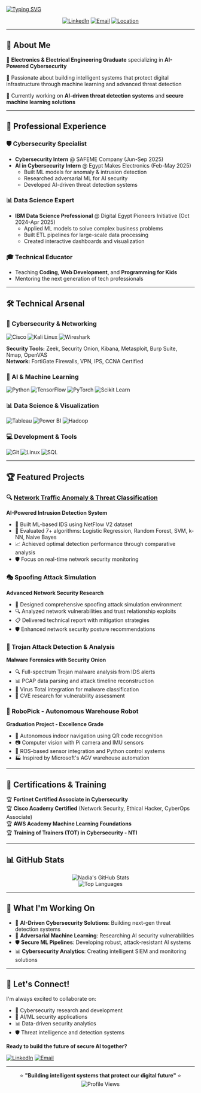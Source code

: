 <a href="https://git.io/typing-svg"><img src="https://jay-website-personal-65b76d6e8318.herokuapp.com?font=Fira+Code&pause=1000&color=F71370&center=true&random=false&width=435&lines=Hi+there%2C+I'm+Nadia+Khaled+!+%F0%9F%90%8C" alt="Typing SVG" /></a>

<div align="center">
  
[![LinkedIn](https://img.shields.io/badge/LinkedIn-0077B5?style=for-the-badge&logo=linkedin&logoColor=white)](https://www.linkedin.com/in/nadiaakhaled)
[![Email](https://img.shields.io/badge/Email-D14836?style=for-the-badge&logo=gmail&logoColor=white)](mailto:nadiakhaled725@gmail.com)
[![Location](https://img.shields.io/badge/Cairo-Egypt-green?style=for-the-badge&logo=google-maps&logoColor=white)]()

</div>

---

## 🚀 About Me

🔐 **Electronics & Electrical Engineering Graduate** specializing in **AI-Powered Cybersecurity**

🧠 Passionate about building intelligent systems that protect digital infrastructure through machine learning and advanced threat detection

🌟 Currently working on **AI-driven threat detection systems** and **secure machine learning solutions**

---

## 💼 Professional Experience

### 🛡️ Cybersecurity Specialist
- **Cybersecurity Intern** @ SAFEME Company (Jun-Sep 2025)
- **AI in Cybersecurity Intern** @ Egypt Makes Electronics (Feb-May 2025)
  - Built ML models for anomaly & intrusion detection
  - Researched adversarial ML for AI security
  - Developed AI-driven threat detection systems

### 📊 Data Science Expert
- **IBM Data Science Professional** @ Digital Egypt Pioneers Initiative (Oct 2024-Apr 2025)
  - Applied ML models to solve complex business problems
  - Built ETL pipelines for large-scale data processing
  - Created interactive dashboards and visualization

### 🎓 Technical Educator
- Teaching **Coding**, **Web Development**, and **Programming for Kids**
- Mentoring the next generation of tech professionals

---

## 🛠️ Technical Arsenal

### 🔐 Cybersecurity & Networking
![Cisco](https://img.shields.io/badge/Cisco-1BA0D7?style=flat-square&logo=cisco&logoColor=white)
![Kali Linux](https://img.shields.io/badge/Kali_Linux-557C94?style=flat-square&logo=kali-linux&logoColor=white)
![Wireshark](https://img.shields.io/badge/Wireshark-1679A7?style=flat-square&logo=wireshark&logoColor=white)

**Security Tools:** Zeek, Security Onion, Kibana, Metasploit, Burp Suite, Nmap, OpenVAS  
**Network:** FortiGate Firewalls, VPN, IPS, CCNA Certified

### 🤖 AI & Machine Learning
![Python](https://img.shields.io/badge/Python-3776AB?style=flat-square&logo=python&logoColor=white)
![TensorFlow](https://img.shields.io/badge/TensorFlow-FF6F00?style=flat-square&logo=tensorflow&logoColor=white)
![PyTorch](https://img.shields.io/badge/PyTorch-EE4C2C?style=flat-square&logo=pytorch&logoColor=white)
![Scikit Learn](https://img.shields.io/badge/Scikit_Learn-F7931E?style=flat-square&logo=scikit-learn&logoColor=white)

### 📊 Data Science & Visualization
![Tableau](https://img.shields.io/badge/Tableau-E97627?style=flat-square&logo=tableau&logoColor=white)
![Power BI](https://img.shields.io/badge/Power_BI-F2C811?style=flat-square&logo=power-bi&logoColor=black)
![Hadoop](https://img.shields.io/badge/Hadoop-66CCFF?style=flat-square&logo=apache-hadoop&logoColor=black)

### 💻 Development & Tools
![Git](https://img.shields.io/badge/Git-F05032?style=flat-square&logo=git&logoColor=white)
![Linux](https://img.shields.io/badge/Linux-FCC624?style=flat-square&logo=linux&logoColor=black)
![SQL](https://img.shields.io/badge/SQL-4479A1?style=flat-square&logo=mysql&logoColor=white)

---

## 🏆 Featured Projects

### 🔍 [Network Traffic Anomaly & Threat Classification](https://github.com/nadiaabdelsamea/NetworkTrafficAnomalyAndThreatClassification)
**AI-Powered Intrusion Detection System**
- 🚨 Built ML-based IDS using NetFlow V2 dataset  
- 🔬 Evaluated 7+ algorithms: Logistic Regression, Random Forest, SVM, k-NN, Naive Bayes  
- 📈 Achieved optimal detection performance through comparative analysis  
- 🛡️ Focus on real-time network security monitoring

### 🎭 Spoofing Attack Simulation
**Advanced Network Security Research**
- 🔧 Designed comprehensive spoofing attack simulation environment  
- 🔍 Analyzed network vulnerabilities and trust relationship exploits  
- 📋 Delivered technical report with mitigation strategies  
- 🛡️ Enhanced network security posture recommendations

### 🦠 Trojan Attack Detection & Analysis
**Malware Forensics with Security Onion**
- 🔍 Full-spectrum Trojan malware analysis from IDS alerts  
- 📊 PCAP data parsing and attack timeline reconstruction  
- 🧬 Virus Total integration for malware classification  
- 🔐 CVE research for vulnerability assessment

### 🤖 RoboPick - Autonomous Warehouse Robot
**Graduation Project - Excellence Grade**
- 🚀 Autonomous indoor navigation using QR code recognition  
- 📷 Computer vision with Pi camera and IMU sensors  
- 🔧 ROS-based sensor integration and Python control systems  
- 🏭 Inspired by Microsoft's AGV warehouse automation

---

## 🎯 Certifications & Training

🏆 **Fortinet Certified Associate in Cybersecurity**  
🏆 **Cisco Academy Certified** (Network Security, Ethical Hacker, CyberOps Associate)  
🏆 **AWS Academy Machine Learning Foundations**  
🏆 **Training of Trainers (TOT) in Cybersecurity - NTI**

---

## 📊 GitHub Stats

<div align="center">

![Nadia's GitHub Stats](https://github-readme-stats.vercel.app/api?username=nadiaabdelsamea&show_icons=true&theme=radical)  
![Top Languages](https://github-readme-stats.vercel.app/api/top-langs/?username=nadiaabdelsamea&layout=compact&theme=radical)

</div>

---

## 🌟 What I'm Working On

- 🔐 **AI-Driven Cybersecurity Solutions**: Building next-gen threat detection systems  
- 🧠 **Adversarial Machine Learning**: Researching AI security vulnerabilities  
- 🛡️ **Secure ML Pipelines**: Developing robust, attack-resistant AI systems  
- 📊 **Cybersecurity Analytics**: Creating intelligent SIEM and monitoring solutions

---

## 🤝 Let's Connect!

I'm always excited to collaborate on:
- 🔐 Cybersecurity research and development  
- 🤖 AI/ML security applications  
- 📊 Data-driven security analytics  
- 🛡️ Threat intelligence and detection systems

**Ready to build the future of secure AI together?**

[![LinkedIn](https://img.shields.io/badge/Connect_on_LinkedIn-0077B5?style=for-the-badge&logo=linkedin&logoColor=white)](https://www.linkedin.com/in/nadiaakhaled)
[![Email](https://img.shields.io/badge/Send_Email-D14836?style=for-the-badge&logo=gmail&logoColor=white)](mailto:nadiakhaled725@gmail.com)

---

<div align="center">

⭐ **"Building intelligent systems that protect our digital future"** ⭐  
![Profile Views](https://komarev.com/ghpvc/?username=nadiaabdelsamea&color=brightgreen&style=flat-square)

</div>
